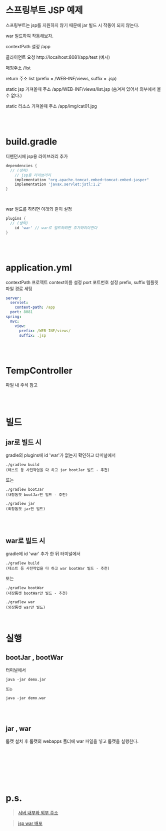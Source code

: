 # 스프링부트 JSP 예제

스프링부트는 jsp를 지원하지 않기 때문에 jar 빌드 시 작동이 되지 않는다.

war 빌드하여 작동해보자.

contextPath 설정 /app

클라이언트 요청 http://localhost:8081/app/test (예시)

매핑주소 /list

return 주소 list (prefix = /WEB-INF/views, suffix = .jsp)

static jsp 가져올때 주소 /app/WEB-INF/views/list.jsp (숨겨져 있어서 외부에서 볼 수 없다.)

static 리소스 가져올때 주소 /app/img/cat01.jpg

<br/>
<br/>

# build.gradle

디펜던시에 jsp용 라이브러리 추가

```groovy
dependencies {
  // (생략)
	// jsp용 라이브러리
	implementation "org.apache.tomcat.embed:tomcat-embed-jasper"
	implementation 'javax.servlet:jstl:1.2'
}
```

<br/>

war 빌드를 하려면 아래와 같이 설정

```groovy
plugins {
  // (생략)
	id 'war' // war로 빌드하려면 추가하여야한다
}
```

<br/>
<br/>

# application.yml

contextPath 프로젝트 context이름 설정
port 포트번호 설정
prefix, suffix 템플릿 파일 경로 세팅

```yaml
server:
  servlet:
    context-path: /app
  port: 8081
spring:
  mvc:
    view:
      prefix: /WEB-INF/views/
      suffix: .jsp
```

<br/>
<br/>

# TempController

파일 내 주석 참고

<br/>
<br/>

# 빌드

## jar로 빌드 시

gradle의 plugins에 id 'war'가 없는지 확인하고 터미널에서

```
./gradlew build
(테스트 등 사전작업을 다 하고 jar bootJar 빌드 - 추천)
```

또는

```
./gradlew bootJar
(내장톰캣 bootJar만 빌드 - 추천)

./gradlew jar
(외장톰캣 jar만 빌드)
```

<br/>
<br/>

## war로 빌드 시

gradle에 id 'war' 추가 한 뒤 터미널에서

```
./gradlew build
(테스트 등 사전작업을 다 하고 war bootWar 빌드 - 추천)
```

또는

```
./gradlew bootWar
(내장톰캣 bootWar만 빌드 - 추천)

./gradlew war
(외장톰캣 war만 빌드)
```

<br/>

# 실행

## bootJar , bootWar

터미널에서

```
java -jar demo.jar

또는

java -jar demo.war
```

<br/>
<br/>

## jar , war

톰캣 설치 후 톰캣의 webapps 폴더에 war 파일을 넣고 톰캣을 실행한다.

<br/>
<br/>
<br/>
<br/>
<br/>
<br/>

# p.s.

> [서버 내부와 외부 주소](https://i.imgur.com/RYGntJI.png)

> [jsp war 배포](https://hye0-log.tistory.com/28)
